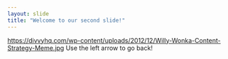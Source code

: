 ```yaml
---
layout: slide
title: "Welcome to our second slide!"
---
```

https://divvyhq.com/wp-content/uploads/2012/12/Willy-Wonka-Content-Strategy-Meme.jpg
Use the left arrow to go back!
